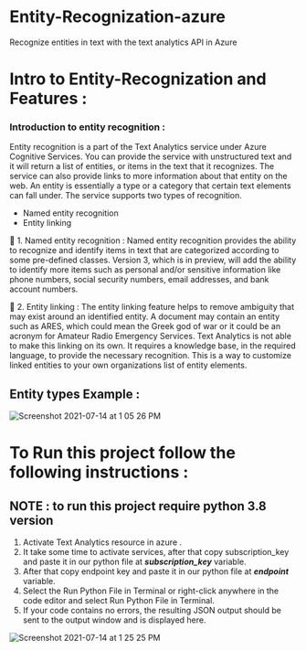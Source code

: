 # Entity-Recognization-azure
 Recognize entities in text with the text analytics API in Azure

# Intro to Entity-Recognization and Features :
 ### Introduction to entity recognition :
Entity recognition is a part of the Text Analytics service under Azure Cognitive Services. You can provide the service with unstructured text and it will return a list of entities, or items in the text that it recognizes. The service can also provide links to more information about that entity on the web. An entity is essentially a type or a category that certain text elements can fall under. The service supports two types of recognition.

* Named entity recognition
* Entity linking

📌 1. Named entity recognition :
                             Named entity recognition provides the ability to recognize and identify items in text that are categorized according to some pre-defined classes. Version 3, which is in preview, will add the ability to identify more items such as personal and/or sensitive information like phone numbers, social security numbers, email addresses, and bank account numbers.

📌 2. Entity linking :
                     The entity linking feature helps to remove ambiguity that may exist around an identified entity. A document may contain an entity such as ARES, which could mean the Greek god of war or it could be an acronym for Amateur Radio Emergency Services. Text Analytics is not able to make this linking on its own. It requires a knowledge base, in the required language, to provide the necessary recognition. This is a way to customize linked entities to your own organizations list of entity elements.
                     
 ## Entity types Example :                    
 ![Screenshot 2021-07-14 at 1 05 26 PM](https://user-images.githubusercontent.com/53942720/125582092-83d7c99f-ab2a-4b2c-ad62-cace5c297e22.png)
 
 
# To Run this project follow the following instructions :
 ## NOTE : to run this project require python 3.8 version 
 
 1) Activate Text Analytics resource in azure .
 2) It take some time to activate services, after that copy subscription_key and paste it in our python file at **_subscription_key_** variable.
 3) After that copy endpoint key and paste it in our python file at **_endpoint_** variable.
 4) Select the Run Python File in Terminal or right-click anywhere in the code editor and select Run Python File in Terminal.
 5) If your code contains no errors, the resulting JSON output should be sent to the output window and is displayed here.
 
 ![Screenshot 2021-07-14 at 1 25 25 PM](https://user-images.githubusercontent.com/53942720/125585062-e200f553-1d98-47d9-9872-b8d959366e39.png)





                    
                     
